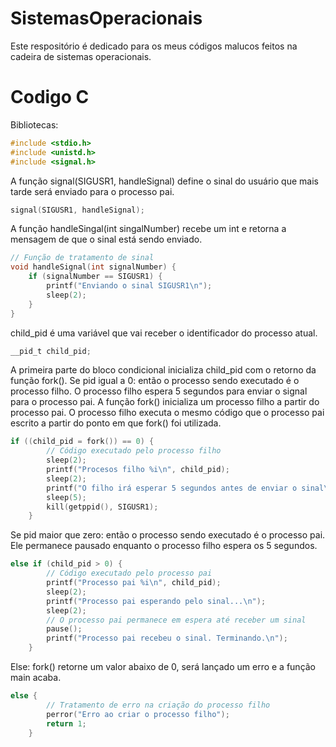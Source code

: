 # SistemasOperacionais
Este respositório é dedicado para os meus códigos malucos feitos na cadeira de sistemas operacionais.

# Codigo C
Bibliotecas:
```c
#include <stdio.h>
#include <unistd.h>
#include <signal.h>
```
A função signal(SIGUSR1, handleSignal) define o sinal do usuário que mais tarde será enviado para o processo pai.

```c
signal(SIGUSR1, handleSignal);
```
A função handleSingal(int singalNumber) recebe um int e retorna a mensagem de que o sinal está sendo enviado.
```c
// Função de tratamento de sinal
void handleSignal(int signalNumber) {
    if (signalNumber == SIGUSR1) {
        printf("Enviando o sinal SIGUSR1\n");
        sleep(2);
    }
}
```
child_pid é uma variável que vai receber o identificador do processo atual.
```c
__pid_t child_pid;
```
A primeira parte do bloco condicional inicializa child_pid com o retorno da função fork(). 
Se pid igual a 0: então o processo sendo executado é o processo filho. O processo filho espera 5 segundos para enviar
o signal para o processo pai.
A função fork() inicializa um processo filho a partir do processo pai. O processo filho executa o mesmo
código que o processo pai escrito a partir do ponto em que fork() foi utilizada.
```c
if ((child_pid = fork()) == 0) {
        // Código executado pelo processo filho
        sleep(2);
        printf("Procesos filho %i\n", child_pid);
        sleep(2);
        printf("O filho irá esperar 5 segundos antes de enviar o sinal\n");
        sleep(5);
        kill(getppid(), SIGUSR1);
    }
```
Se pid maior que zero: então o processo sendo executado é o processo pai. Ele permanece pausado enquanto o processo filho espera os 5 segundos.
```c
else if (child_pid > 0) {
        // Código executado pelo processo pai
        printf("Processo pai %i\n", child_pid);
        sleep(2);
        printf("Processo pai esperando pelo sinal...\n");
        sleep(2);
        // O processo pai permanece em espera até receber um sinal
        pause();
        printf("Processo pai recebeu o sinal. Terminando.\n");
    }
```
Else: fork() retorne um valor abaixo de 0, será lançado um erro e a função main  acaba.
```c
else {
        // Tratamento de erro na criação do processo filho
        perror("Erro ao criar o processo filho");
        return 1;
    }
```